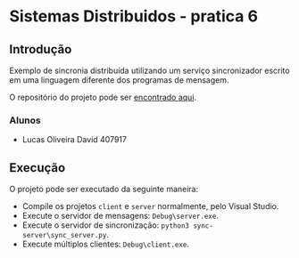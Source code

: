 # Sistemas Distribuidos - pratica 6

## Introdução
Exemplo de sincronia distribuída utilizando um serviço sincronizador escrito em uma linguagem diferente dos programas de mensagem.

O repositório do projeto pode ser [encontrado aqui](https://github.com/lucasdavid/distributed-systems/tree/master/practice-6).

### Alunos
* Lucas Oliveira David 407917

## Execução
O projeto pode ser executado da seguinte maneira:

* Compile os projetos `client` e `server` normalmente, pelo Visual Studio.
* Execute o servidor de mensagens: `Debug\server.exe`.
* Execute o servidor de sincronização: `python3 sync-server\sync_server.py`.
* Execute múltiplos clientes: `Debug\client.exe`.
